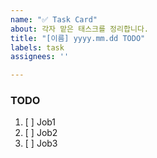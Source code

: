 ```yaml
---
name: "✅ Task Card"
about: 각자 맡은 태스크를 정리합니다.
title: "[이름] yyyy.mm.dd TODO"
labels: task
assignees: ''

---
```


### TODO
1. [ ]  Job1
2. [ ]  Job2
3. [ ]  Job3
